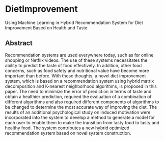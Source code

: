 # DietImprovement
Using Machine Learning in Hybrid Recommendation System for Diet Improvement Based on Health and Taste
## Abstract
Recommendation systems are used everywhere today, such as for online shopping or Netflix videos. The use of these systems necessitates the ability to predict the taste of food effectively. In addition, other food concerns, such as food safety and nutritional value have become more important than before. With these thoughts, a novel diet improvement system, which is based on a recommendation system using hybrid matrix decomposition and K-nearest neighborhood algorithms, is proposed in this paper. The need to minimize the error of prediction in terms of taste and obtain a healthier prediction, required the evaluation of a combination of different algorithms and also required different components of algorithms to be changed to determine the most accurate way of improving the diet. The results of an additional psychological study on induced motivation were incorporated into the system to develop a method to generate a model for each user to enable them to make the transition from tasty food to tasty and healthy food. The system contributes a new hybrid optimized recommendation system based on novel system construction.
